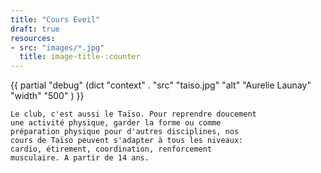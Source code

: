```yaml
---
title: "Cours Eveil"
draft: true
resources: 
- src: "images/*.jpg"
  title: image-title-:counter
---
```

{{ partial  "debug" (dict "context" . "src" "taiso.jpg" "alt" "Aurelie Launay" "width" "500" ) }}

    Le club, c'est aussi le Taïso. Pour reprendre doucement
    une activité physique, garder la forme ou comme
    préparation physique pour d'autres disciplines, nos
    cours de Taïso peuvent s'adapter à tous les niveaux:
    cardio, étirement, coordination, renforcement
    musculaire. A partir de 14 ans.
